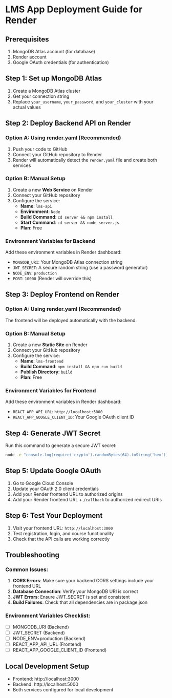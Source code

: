 # LMS App Deployment Guide for Render

## Prerequisites
1. MongoDB Atlas account (for database)
2. Render account
3. Google OAuth credentials (for authentication)

## Step 1: Set up MongoDB Atlas
1. Create a MongoDB Atlas cluster
2. Get your connection string
3. Replace `your_username`, `your_password`, and `your_cluster` with your actual values

## Step 2: Deploy Backend API on Render

### Option A: Using render.yaml (Recommended)
1. Push your code to GitHub
2. Connect your GitHub repository to Render
3. Render will automatically detect the `render.yaml` file and create both services

### Option B: Manual Setup
1. Create a new **Web Service** on Render
2. Connect your GitHub repository
3. Configure the service:
   - **Name**: `lms-api`
   - **Environment**: `Node`
   - **Build Command**: `cd server && npm install`
   - **Start Command**: `cd server && node server.js`
   - **Plan**: Free

### Environment Variables for Backend
Add these environment variables in Render dashboard:
- `MONGODB_URI`: Your MongoDB Atlas connection string
- `JWT_SECRET`: A secure random string (use a password generator)
- `NODE_ENV`: `production`
- `PORT`: `10000` (Render will override this)

## Step 3: Deploy Frontend on Render

### Option A: Using render.yaml (Recommended)
The frontend will be deployed automatically with the backend.

### Option B: Manual Setup
1. Create a new **Static Site** on Render
2. Connect your GitHub repository
3. Configure the service:
   - **Name**: `lms-frontend`
   - **Build Command**: `npm install && npm run build`
   - **Publish Directory**: `build`
   - **Plan**: Free

### Environment Variables for Frontend
Add these environment variables in Render dashboard:
- `REACT_APP_API_URL`: `http://localhost:5000`
- `REACT_APP_GOOGLE_CLIENT_ID`: Your Google OAuth client ID

## Step 4: Generate JWT Secret
Run this command to generate a secure JWT secret:
```bash
node -e "console.log(require('crypto').randomBytes(64).toString('hex'))"
```

## Step 5: Update Google OAuth
1. Go to Google Cloud Console
2. Update your OAuth 2.0 client credentials
3. Add your Render frontend URL to authorized origins
4. Add your Render frontend URL + `/callback` to authorized redirect URIs

## Step 6: Test Your Deployment
1. Visit your frontend URL: `http://localhost:3000`
2. Test registration, login, and course functionality
3. Check that the API calls are working correctly

## Troubleshooting

### Common Issues:
1. **CORS Errors**: Make sure your backend CORS settings include your frontend URL
2. **Database Connection**: Verify your MongoDB URI is correct
3. **JWT Errors**: Ensure JWT_SECRET is set and consistent
4. **Build Failures**: Check that all dependencies are in package.json

### Environment Variables Checklist:
- [ ] MONGODB_URI (Backend)
- [ ] JWT_SECRET (Backend)
- [ ] NODE_ENV=production (Backend)
- [ ] REACT_APP_API_URL (Frontend)
- [ ] REACT_APP_GOOGLE_CLIENT_ID (Frontend)

## Local Development Setup
- Frontend: http://localhost:3000
- Backend: http://localhost:5000
- Both services configured for local development 